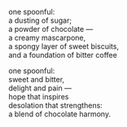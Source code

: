 <!--
.. title: A Tiramisu from Paris Baguette
.. slug: a-tiramisu-from-paris-baguette
.. date: 2023-04-07 22:57:26 UTC-04:00
.. tags: 
.. category: 
.. link: 
.. description: 
.. type: text
-->

one spoonful:<br>
a dusting of sugar;<br>
a powder of chocolate ―<br>
a creamy mascarpone,<br>
a spongy layer of sweet biscuits,<br>
and a foundation of bitter coffee<br>

one spoonful:<br>
sweet and bitter,<br>
delight and pain ―<br>
hope that inspires<br>
desolation that strengthens:<br>
a blend of chocolate harmony.